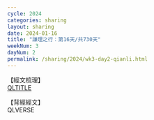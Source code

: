 ```yaml
---
cycle: 2024
categories: sharing
layout: sharing
date: 2024-01-16
title: "謙理之行：第16天/共730天"
weekNum: 3
dayNum: 2
permalink: /sharing/2024/wk3-day2-qianli.html
---
```

【經文梳理】  
<a href="https://youtu.be/QLLINK" target="_blank">QLTITLE</a>

【背經經文】  
QLVERSE
